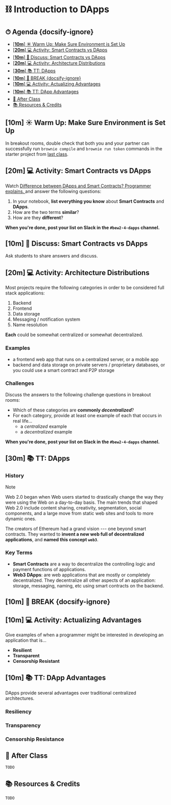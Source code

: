 <!-- Run this slideshow via the following command: -->
<!-- reveal-md README.md -w -->


<!-- .slide: data-background="./../Slides/images/header.svg" data-background-repeat="none" data-background-size="40% 40%" data-background-position="center 10%" class="header" -->
# ⛓ Introduction to DApps

<!-- > -->

<!-- omit in toc -->
## ⏱ Agenda {docsify-ignore}

- [[**10m**] ☀️ Warm Up: Make Sure Environment is Set Up](#10m-%e2%98%80%ef%b8%8f-warm-up-make-sure-environment-is-set-up)
- [[**20m**]  💻 Activity: Smart Contracts vs DApps](#20m-%f0%9f%92%bb-activity-smart-contracts-vs-dapps)
- [[**10m**] 💬  Discuss: Smart Contracts vs DApps](#10m-%f0%9f%92%ac-discuss-smart-contracts-vs-dapps)
- [[**20m**] 💻 Activity: Architecture Distributions](#20m-%f0%9f%92%bb-activity-architecture-distributions)
- [[**30m**] 📚 TT: DApps](#30m-%f0%9f%93%9a-tt-dapps)
- [[**10m**] 🌴 BREAK {docsify-ignore}](#10m-%f0%9f%8c%b4-break-docsify-ignore)
- [[**10m**] 💻 Activity: Actualizing Advantages](#10m-%f0%9f%92%bb-activity-actualizing-advantages)
- [[**10m**] 📚  TT: DApp Advantages](#10m-%f0%9f%93%9a-tt-dapp-advantages)
- [🌃 After Class](#%f0%9f%8c%83-after-class)
- [📚 Resources & Credits](#%f0%9f%93%9a-resources--credits)

<!-- > -->

<!-- ## [**00m**] 🏆 Objectives -->

<!-- |   Level   | Verbs |
| --------- | ----- |
| 6: Create | design, formulate, build, invent, create, compose, generate, derive, modify, develop |
| 5: Evaluate | choose, support, relate, determine, defend, compare, contrast, justify, support, convince, select |
| 4: Analyze | classify, break down, categorize, analyze, diagram, illustrate, criticize, simplify, associate |
| 3: Apply | calculate, predict, apply, solve, illustrate, use, demonstrate, determine, model, perform, present |
| 2: Understand | describe, explain, paraphrase, restate, summarize, contrast, interpret, discuss |
| 1: Remember | list, recite, outline, define, name, match, quote, recall, identify, label, recognize | -->

<!-- > -->


## [**10m**] ☀️ Warm Up: Make Sure Environment is Set Up

In breakout rooms, double check that both you and your partner can successfully run `brownie compile` and `brownie run token` commands in the starter project from [last class](SmartContracts.md).

## [**20m**]  💻 Activity: Smart Contracts vs DApps

Watch [Difference between DApps and Smart Contracts? Programmer explains.
](https://www.youtube.com/watch?v=4rczD8xKPJc) and answer the following questions:

1. In your notebook, **list everything you know** about **Smart Contracts** and **DApps**.
1. How are the two terms **similar**?
1. How are they **different**?

**When you're done, post your list on Slack in the `#bew2-4-dapps` channel.**

## [**10m**] 💬  Discuss: Smart Contracts vs DApps

Ask students to share answers and discuss.

## [**20m**] 💻 Activity: Architecture Distributions

Most projects require the following categories in order to be considered full stack applications:

1. Backend
1. Frontend
1. Data storage
1. Messaging / notification system
1. Name resolution

**Each** could be somewhat centralized or somewhat decentralized.

### Examples

- a frontend web app that runs on a centralized server, or a mobile app
- backend and data storage on private servers / proprietary databases, or you could use a smart contract and P2P storage

### Challenges

Discuss the answers to the following challenge questions in breakout rooms:

- Which of these categories are **commonly _decentralized_**?
- For each category, provide at least one example of each that occurs in real life...
    -  a _centralized_ example
    -  a _decentralized_ example


**When you're done, post your list on Slack in the `#bew2-4-dapps` channel.**

<!-- > -->

## [**30m**] 📚 TT: DApps

### History

> [!NOTE]
> Web 2.0 began when Web users started to drastically change the way they were using the Web on a day-to-day basis. The main trends that shaped Web 2.0 include content sharing, creativity, segmentation, social components, and a large move from static web sites and tools to more dynamic ones.

The creators of Ethereum had a grand vision --- one beyond smart contracts. They wanted to **invent a new web full of decentralized applications**, and **named this concept `web3`**.

### Key Terms

- **Smart Contracts** are a way to decentralize the controlling logic and payment functions of applications.
- **Web3 DApps**: are web applications that are mostly or completely decentralized. They decentralize all other aspects of an application: storage, messaging, naming, etc using smart contracts on the backend.

<!-- > -->

## [**10m**] 🌴 BREAK {docsify-ignore}

## [**10m**] 💻 Activity: Actualizing Advantages

Give examples of when a programmer might be interested in developing an application that is...

- **Resilient**
- **Transparent**
- **Censorship Resistant**

## [**10m**] 📚  TT: DApp Advantages

DApps provide several advantages over traditional centralized architectures.

### Resiliency

### Transparency

### Censorship Resistance

<!-- > -->

## 🌃 After Class

`TODO`

<!-- > -->

## 📚 Resources & Credits

`TODO`
